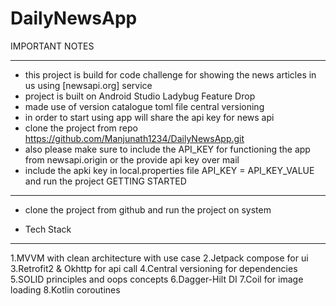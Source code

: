 
# DailyNewsApp
IMPORTANT NOTES
***************
 
* this project is build for code challenge for showing the news articles in us using [newsapi.org] service
* project is built on Android Studio Ladybug Feature Drop
* made use of version catalogue toml file central versioning
* in order to start using app will share the api key for news api
* clone the project from repo https://github.com/Manjunath1234/DailyNewsApp.git
* also please make sure to include the API_KEY for functioning the app from newsapi.origin or the provide api key over mail
* include the apki key in local.properties file API_KEY = API_KEY_VALUE and run the project
GETTING STARTED
***************
* clone the project from github and run the project on system 

* Tech Stack 
--------------
1.MVVM with clean architecture with use case
2.Jetpack compose for ui
3.Retrofit2 & Okhttp for api call 
4.Central versioning for dependencies
5.SOLID principles and oops concepts
6.Dagger-Hilt DI
7.Coil for image loading
8.Kotlin coroutines
